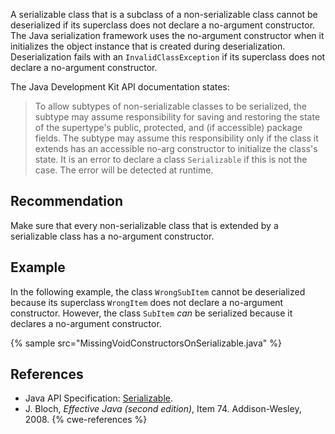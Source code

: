 A serializable class that is a subclass of a non-serializable class cannot be deserialized if its superclass does not declare a no-argument constructor. The Java serialization framework uses the no-argument constructor when it initializes the object instance that is created during deserialization. Deserialization fails with an `InvalidClassException` if its superclass does not declare a no-argument constructor.

The Java Development Kit API documentation states:

> To allow subtypes of non-serializable classes to be serialized, the subtype may assume responsibility for saving and restoring the state of the supertype's public, protected, and (if accessible) package fields. The subtype may assume this responsibility only if the class it extends has an accessible no-arg constructor to initialize the class's state. It is an error to declare a class `Serializable` if this is not the case. The error will be detected at runtime.


## Recommendation
Make sure that every non-serializable class that is extended by a serializable class has a no-argument constructor.


## Example
In the following example, the class `WrongSubItem` cannot be deserialized because its superclass `WrongItem` does not declare a no-argument constructor. However, the class `SubItem` *can* be serialized because it declares a no-argument constructor.

{% sample src="MissingVoidConstructorsOnSerializable.java" %}

## References
* Java API Specification: [Serializable](https://docs.oracle.com/en/java/javase/11/docs/api/java.base/java/io/Serializable.html).
* J. Bloch, *Effective Java (second edition)*, Item 74. Addison-Wesley, 2008.
{% cwe-references %}
